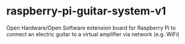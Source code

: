 raspberry-pi-guitar-system-v1
=============================

Open Hardware/Open Software extenxion board for Raspberry Pi to connect an electric guitar to a virtual amplifier via network (e.g. WiFi)
